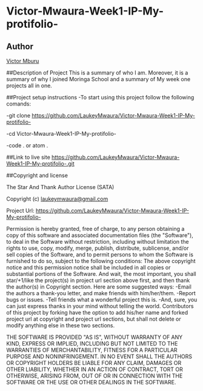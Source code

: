 # Victor-Mwaura-Week1-IP-My-protifolio-

## Author
[Victor Mburu](https://github.com/LaukeyMwaura)

##Description of Project
This is a summary of who I am. Moreover, it is a summary of why I joined Moringa School and a summary of My week one projects all in one.

##Project setup instructions
-To start using this project follow the following comands:

-git clone https://github.com/LaukeyMwaura/Victor-Mwaura-Week1-IP-My-protifolio-

-cd Victor-Mwaura-Week1-IP-My-protifolio-

-code . or atom .

##Link to live site 
https://github.com/LaukeyMwaura/Victor-Mwaura-Week1-IP-My-protifolio-.git

##Copyright and license

The Star And Thank Author License (SATA)

Copyright (c) laukeymwaura@gmail.com

Project Url: https://github.com/LaukeyMwaura/Victor-Mwaura-Week1-IP-My-protifolio-

Permission is hereby granted, free of charge, to any person obtaining a copy of this software and associated documentation files (the "Software"), to deal in the Software without restriction, including without limitation the rights to use, copy, modify, merge, publish, distribute, sublicense, and/or sell copies of the Software, and to permit persons to whom the Software is furnished to do so, subject to the following conditions:
The above copyright notice and this permission notice shall be included in all copies or substantial portions of the Software.
And wait, the most important, you shall star/+1/like the project(s) in project url section above first, and then thank the author(s) in Copyright section.
Here are some suggested ways:
-Email the authors a thank-you letter, and make friends with him/her/them.
-Report bugs or issues.
-Tell friends what a wonderful project this is.
-And, sure, you can just express thanks in your mind without telling the world.
Contributors of this project by forking have the option to add his/her name and forked project url at copyright and project url sections, but shall not delete or modify anything else in these two sections.

THE SOFTWARE IS PROVIDED "AS IS", WITHOUT WARRANTY OF ANY KIND, EXPRESS OR IMPLIED, INCLUDING BUT NOT LIMITED TO THE WARRANTIES OF MERCHANTABILITY, FITNESS FOR A PARTICULAR PURPOSE AND NONINFRINGEMENT. IN NO EVENT SHALL THE AUTHORS OR COPYRIGHT HOLDERS BE LIABLE FOR ANY CLAIM, DAMAGES OR OTHER LIABILITY, WHETHER IN AN ACTION OF CONTRACT, TORT OR OTHERWISE, ARISING FROM, OUT OF OR IN CONNECTION WITH THE SOFTWARE OR THE USE OR OTHER DEALINGS IN THE SOFTWARE.
